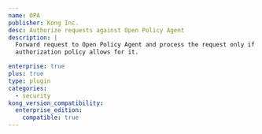 ```yaml
---
name: OPA
publisher: Kong Inc.
desc: Authorize requests against Open Policy Agent
description: |
  Forward request to Open Policy Agent and process the request only if the
  authorization policy allows for it.

enterprise: true
plus: true
type: plugin
categories:
  - security
kong_version_compatibility:
  enterprise_edition:
    compatible: true
---
```

